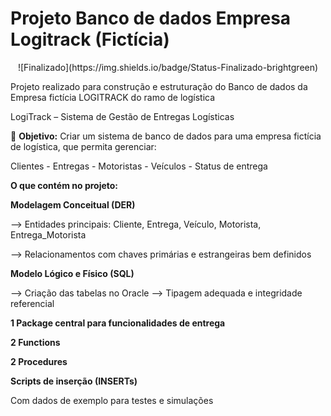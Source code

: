 # Projeto Banco de dados Empresa Logitrack (Fictícia)

<p align="center">
  ![Finalizado](https://img.shields.io/badge/Status-Finalizado-brightgreen)
</p>

Projeto realizado para construção e estruturação do Banco de dados da Empresa fictícia LOGITRACK do ramo de logística

LogiTrack – Sistema de Gestão de Entregas Logísticas

🎯 **Objetivo:**
Criar um sistema de banco de dados para uma empresa fictícia de logística, que permita gerenciar:

Clientes - Entregas - Motoristas - Veículos - Status de entrega


**O que contém no projeto:**

**Modelagem Conceitual (DER)**

--> Entidades principais: Cliente, Entrega, Veículo, Motorista, Entrega_Motorista

--> Relacionamentos com chaves primárias e estrangeiras bem definidos

**Modelo Lógico e Físico (SQL)**

--> Criação das tabelas no Oracle
--> Tipagem adequada e integridade referencial

**1 Package central para funcionalidades de entrega**

**2 Functions**

**2 Procedures**

**Scripts de inserção (INSERTs)**

Com dados de exemplo para testes e simulações
